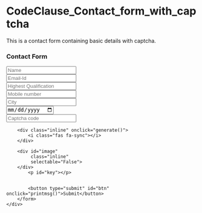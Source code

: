 # CodeClause_Contact_form_with_captcha
This is a contact form containing basic details with captcha.
<!DOCTYPE html>
<html lang="en">
<head>
    <meta charset="UTF-8">
    <meta http-equiv="X-UA-Compatible" content="IE=edge">
    <meta name="viewport" content="width=device-width, initial-scale=1.0" name="viewport">
    <title>Contact Form</title>
    <link rel="stylesheet" href="stylenew.css">
    <script src="captcha.js"></script>
<body onload="generate()">
    <div class ="form">
        <h3>Contact Form</h3>
        <form id="questions" action="#" method="post" name="questions">
            <input type="text" id="name" name="name" placeholder="Name" required><br>
           <!---- <label for="name">Name</label><br>-->
            <input type="email" id="email" name="email" placeholder="Email-Id" required><br>
           <!---- <label for="email">Email</label><br>-->
            <input type="text" id="qualification" name="qualification" placeholder="Highest Qualification" required><br>
           <!---- <label for="Qualification"> Qualification</label><br>-->
            <input id="number" type="number" name="number" placeholder="Mobile number" required><br>
            <!---- <label for="number">Number</label><br>-->
            <input id="city" type="text" name="city" placeholder="City" required><br>
             <!---- <label for="city">City</label><br>-->
            <input id="dob" type="date" name="dob" placeholder="Date of birth" required>
           <!--<label for="dob">Date of Birth</label><br>-->
           <div id="user-input" class="inline">
            <input type="text"
                   id="submit"
                   placeholder="Captcha code" />
        </div>
     
        <div class="inline" onclick="generate()">
            <i class="fas fa-sync"></i>
        </div>
     
        <div id="image"
             class="inline"
             selectable="False">
        </div>
            <p id="key"></p>
 

            <button type="submit" id="btn" onclick="printmsg()">Submit</button>
        </form>
    </div>
    
</body>
</html>
